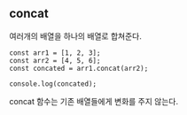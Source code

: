 ## concat

여러개의 배열을 하나의 배열로 합쳐준다.

```
const arr1 = [1, 2, 3];
const arr2 = [4, 5, 6];
const concated = arr1.concat(arr2);

console.log(concated);
```

concat 함수는 기존 배열들에게 변화를 주지 않는다.
